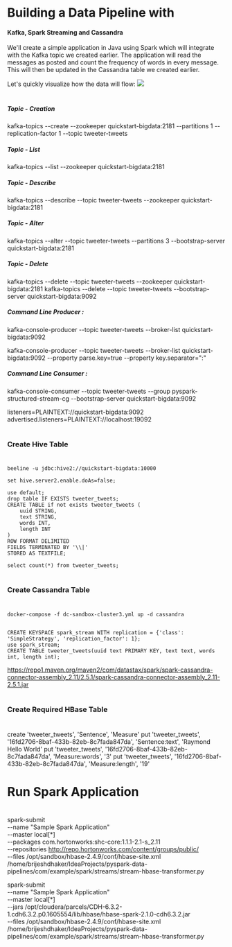# Building a Data Pipeline with 
#### Kafka, Spark Streaming and Cassandra

We'll create a simple application in Java using Spark which will integrate with the Kafka topic we created earlier. 
The application will read the messages as posted and count the frequency of words in every message. 
This will then be updated in the Cassandra table we created earlier.

Let's quickly visualize how the data will flow:
![](image/Simple-Data-Pipeline-1.jpg)
#

#
##### Topic - Creation
kafka-topics --create --zookeeper quickstart-bigdata:2181 --partitions 1 --replication-factor 1 --topic tweeter-tweets

##### Topic - List
kafka-topics --list --zookeeper quickstart-bigdata:2181

##### Topic - Describe
kafka-topics --describe --topic tweeter-tweets --zookeeper quickstart-bigdata:2181

##### Topic - Alter
kafka-topics --alter --topic tweeter-tweets --partitions 3 --bootstrap-server quickstart-bigdata:2181

##### Topic - Delete
kafka-topics --delete --topic tweeter-tweets --zookeeper quickstart-bigdata:2181
kafka-topics --delete --topic tweeter-tweets --bootstrap-server quickstart-bigdata:9092

##### Command Line Producer :
kafka-console-producer --topic tweeter-tweets --broker-list quickstart-bigdata:9092

kafka-console-producer --topic tweeter-tweets --broker-list quickstart-bigdata:9092 --property parse.key=true --property key.separator=":"

##### Command Line Consumer :
kafka-console-consumer --topic tweeter-tweets --group pyspark-structured-stream-cg --bootstrap-server quickstart-bigdata:9092

listeners=PLAINTEXT://quickstart-bigdata:9092
advertised.listeners=PLAINTEXT://localhost:19092

#
### Create Hive Table
#
```
beeline -u jdbc:hive2://quickstart-bigdata:10000 

set hive.server2.enable.doAs=false;

use default;
drop table IF EXISTS tweeter_tweets;
CREATE TABLE if not exists tweeter_tweets (
    uuid STRING,
    text STRING, 
    words INT, 
    length INT
) 
ROW FORMAT DELIMITED 
FIELDS TERMINATED BY '\\|'
STORED AS TEXTFILE;

select count(*) from tweeter_tweets;
```

#
### Create Cassandra Table
#
```
docker-compose -f dc-sandbox-cluster3.yml up -d cassandra


CREATE KEYSPACE spark_stream WITH replication = {'class': 'SimpleStrategy', 'replication_factor': 1};
use spark_stream;
CREATE TABLE tweeter_tweets(uuid text PRIMARY KEY, text text, words int, length int);

```

https://repo1.maven.org/maven2/com/datastax/spark/spark-cassandra-connector-assembly_2.11/2.5.1/spark-cassandra-connector-assembly_2.11-2.5.1.jar

#
### Create Required HBase Table
#

create 'tweeter_tweets', 'Sentence', 'Measure'
put 'tweeter_tweets', '16fd2706-8baf-433b-82eb-8c7fada847da', 'Sentence:text', 'Raymond Hello World'
put 'tweeter_tweets', '16fd2706-8baf-433b-82eb-8c7fada847da', 'Measure:words', '3'
put 'tweeter_tweets', '16fd2706-8baf-433b-82eb-8c7fada847da', 'Measure:length', '19'

#
# Run Spark Application
#
spark-submit \
--name "Sample Spark Application" \
--master local[*] \
--packages com.hortonworks:shc-core:1.1.1-2.1-s_2.11 \
--repositories http://repo.hortonworks.com/content/groups/public/ \
--files /opt/sandbox/hbase-2.4.9/conf/hbase-site.xml \
/home/brijeshdhaker/IdeaProjects/pyspark-data-pipelines/com/example/spark/streams/stream-hbase-transformer.py


spark-submit \
--name "Sample Spark Application" \
--master local[*] \
--jars /opt/cloudera/parcels/CDH-6.3.2-1.cdh6.3.2.p0.1605554/lib/hbase/hbase-spark-2.1.0-cdh6.3.2.jar \
--files /opt/sandbox/hbase-2.4.9/conf/hbase-site.xml \
/home/brijeshdhaker/IdeaProjects/pyspark-data-pipelines/com/example/spark/streams/stream-hbase-transformer.py

